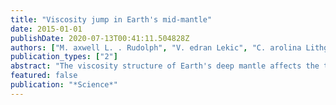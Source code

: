 ```yaml
---
title: "Viscosity jump in Earth's mid-mantle"
date: 2015-01-01
publishDate: 2020-07-13T00:41:11.504828Z
authors: ["M. axwell L. . Rudolph", "V. edran Lekic", "C. arolina Lithgow-Bertelloni"]
publication_types: ["2"]
abstract: "The viscosity structure of Earth's deep mantle affects the thermal evolution of Earth, the ascent of mantle plumes, settling of subducted oceanic lithosphere, and the mixing of compositional heterogeneities in the mantle. Based on a reanalysis of the long-wavelength nonhydrostatic geoid, we infer viscous layering of the mantle using a method that allows us to avoid a priori assumptions about its variation with depth. We detect an increase in viscosity at 800- to 1200-kilometers depth, far greater than the depth of the mineral phase transformations that define the mantle transition zone. The viscosity increase is coincident in depth with regions where seismic tomography has imaged slab stagnation, plume deflection, and changes in large-scale structure and offers a simple explanation of these phenomena."
featured: false
publication: "*Science*"
---
```


